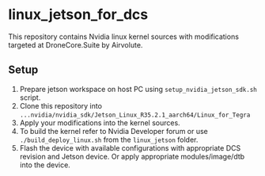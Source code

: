 # linux_jetson_for_dcs
This repository contains Nvidia linux kernel sources with modifications targeted at DroneCore.Suite by Airvolute.
## Setup
1. Prepare jetson workspace on host PC using `setup_nvidia_jetson_sdk.sh` script.
2. Clone this repository into `...nvidia/nvidia_sdk/Jetson_Linux_R35.2.1_aarch64/Linux_for_Tegra`
3. Apply your modifications into the kernel sources.
4. To build the kernel refer to Nvidia Developer forum or use `./build_deploy_linux.sh` from the `linux_jetson` folder.
5. Flash the device with available configurations with appropriate DCS revision and Jetson device. Or apply appropriate modules/image/dtb into the device.


